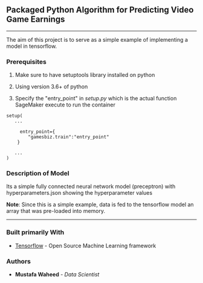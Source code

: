 ## Packaged Python Algorithm for Predicting Video Game Earnings

----

The aim of this project is to serve as a simple example of implementing a model in tensorflow.

### Prerequisites

1. Make sure to have setuptools library installed on python

2. Using version 3.6+ of python

3. Specify the "entry_point" in _setup.py_ which is the actual function SageMaker execute to run the container

```
setup(
   ...

     entry_point={
        "gamesbiz.train":"entry_point"
    }

   ...
)
```

### Description of Model

Its a simple fully connected neural network model (preceptron) with hyperparameters.json showing the hyperparameter values


**Note**:
Since this is a simple example, data is fed to the tensorflow model an array that was pre-loaded into memory.

----

### Built primarily With

* [Tensorflow](https://www.tensorflow.org/) - Open Source Machine Learning framework


### Authors

* **Mustafa Waheed** - *Data Scientist* 

